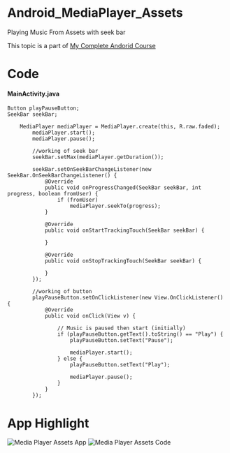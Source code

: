 # Android_MediaPlayer_Assets
Playing Music From Assets with seek bar

This topic is a part of [My Complete Andorid Course](https://github.com/ananddasani/Android_Apps)

# Code

#### MainActivity.java
```
Button playPauseButton;
SeekBar seekBar;
    
    MediaPlayer mediaPlayer = MediaPlayer.create(this, R.raw.faded);
        mediaPlayer.start();
        mediaPlayer.pause();
        
        //working of seek bar
        seekBar.setMax(mediaPlayer.getDuration());

        seekBar.setOnSeekBarChangeListener(new SeekBar.OnSeekBarChangeListener() {
            @Override
            public void onProgressChanged(SeekBar seekBar, int progress, boolean fromUser) {
                if (fromUser)
                    mediaPlayer.seekTo(progress);
            }

            @Override
            public void onStartTrackingTouch(SeekBar seekBar) {

            }

            @Override
            public void onStopTrackingTouch(SeekBar seekBar) {

            }
        });

        //working of button
        playPauseButton.setOnClickListener(new View.OnClickListener() {
            @Override
            public void onClick(View v) {

                // Music is paused then start (initially)
                if (playPauseButton.getText().toString() == "Play") {
                    playPauseButton.setText("Pause");

                    mediaPlayer.start();
                } else {
                    playPauseButton.setText("Play");

                    mediaPlayer.pause();
                }
            }
        });
```

# App Highlight

![Media Player Assets App](https://user-images.githubusercontent.com/74413402/192093057-31b37880-eeb3-4ad2-bec3-1eca0ff8cdbe.png)
![Media Player Assets Code](https://user-images.githubusercontent.com/74413402/192093059-8cca0276-4b71-4b68-9619-8ad9b7e55547.png)
